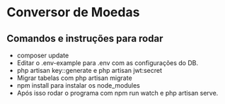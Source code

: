 # Conversor de Moedas

 ## Comandos e instruções para rodar

- composer update
- Editar o .env-example para .env com as configurações do DB.
- php artisan key::generate e php artisan jwt:secret
- Migrar tabelas com php artisan migrate
- npm install para instalar os node_modules
- Após isso rodar o programa com npm run watch e php artisan serve.
